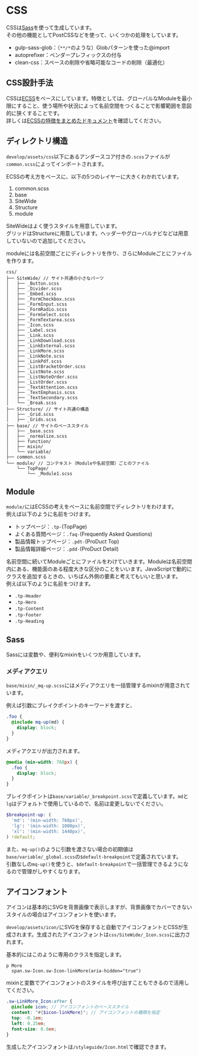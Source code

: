 # CSS
CSSは[Sass](http://sass-lang.com/)を使って生成しています。  
その他の機能としてPostCSSなどを使って、いくつかの処理をしています。

- gulp-sass-glob：（`**/*`のような）Globパターンを使った@import
- autoprefixer：ベンダープレフィックスの付与
- clean-css：スペースの削除や省略可能なコードの削除（最適化）

## CSS設計手法
CSSは[ECSS](http://ecss.io/)をベースにしています。特徴としては、グローバルなModuleを最小限にすること、使う場所や状況によって名前空間をつくることで影響範囲を意図的に狭くすることです。  
詳しくは[ECSSの特徴をまとめたドキュメント](https://github.com/manabuyasuda/styleguide/blob/master/how-to-ecss.md)を確認してください。

## ディレクトリ構造
`develop/assets/css`以下にあるアンダースコア付きの`.scss`ファイルが`common.scss`によってインポートされます。

ECSSの考え方をベースに、以下の5つのレイヤーに大きくわかれています。

1. common.scss
2. base
3. SiteWide
4. Structure
5. module

SiteWideはよく使うスタイルを用意しています。  
グリッドはStructureに用意しています。ヘッダーやグローバルナビなどは用意していないので追加してください。

moduleには名前空間ごとにディレクトリを作り、さらにModuleごとにファイルを作ります。

```
css/
├── SiteWide/ // サイト共通の小さなパーツ
│   ├── _Button.scss
│   ├── _Divider.scss
│   ├── _Embed.scss
│   ├── _FormCheckbox.scss
│   ├── _FormInput.scss
│   ├── _FormRadio.scss
│   ├── _FormSelect.scss
│   ├── _FormTextarea.scss
│   ├── _Icon.scss
│   ├── _Label.scss
│   ├── _Link.scss
│   ├── _LinkDownload.scss
│   ├── _LinkExternal.scss
│   ├── _LinkMore.scss
│   ├── _LinkNote.scss
│   ├── _LinkPdf.scss
│   ├── _ListBracketOrder.scss
│   ├── _ListNote.scss
│   ├── _ListNoteOrder.scss
│   ├── _ListOrder.scss
│   ├── _TextAttention.scss
│   ├── _TextEmphasis.scss
│   ├── _TextSecondary.scss
│   └── _Break.scss
├── Structure/ // サイト共通の構造
│   ├── _Grid.scss
│   ├── _Grids.scss
├── base/ // サイトのベーススタイル
│   ├── _base.scss
│   ├── _normalize.scss
│   ├── function/
│   ├── mixin/
│   └── variable/
├── common.scss
└── module/ // コンテキスト（Moduleや名前空間）ごとのファイル
    └── TopPage/
        └── _Module1.scss
```

## Module
`module/`にはECSSの考えをベースに名前空間でディレクトリをわけます。  
例えば以下のように名前をつけます。

- トップページ：`.tp-`(TopPage)
- よくある質問ページ：`.faq-`(Frequently Asked Questions)
- 製品情報トップページ：`.pdt-`(ProDuct Top)
- 製品情報詳細ページ：`.pdd-`(ProDuct Detail)

名前空間に続いてModuleごとにファイルをわけていきます。Moduleは名前空間内にある、機能面のある程度大きな区分のことをいいます。JavaScriptで動的にクラスを追加するときの、いちばん外側の要素と考えてもいいと思います。  
例えば以下のように名前をつけます。

- `.tp-Header`
- `.tp-Hero`
- `.tp-Content`
- `.tp-Footer`
- `.tp-Heading`

## Sass
Sassには変数や、便利なmixinをいくつか用意しています。

### メディアクエリ
`base/mixin/_mq-up.scss`にはメディアクエリを一括管理するmixinが用意されています。

例えば引数にブレイクポイントのキーワードを渡すと、

```scss
.foo {
  @include mq-up(md) {
    display: block;
  }
}
```

メディアクエリが出力されます。

```scss
@media (min-width: 768px) {
  .foo {
    display: block;
  }
}
```

ブレイクポイントは`base/variable/_breakpoint.scss`で定義しています。`md`と`lg`はデフォルトで使用しているので、名前は変更しないでください。

```scss
$breakpoint-up: (
  'md': '(min-width: 768px)',
  'lg': '(min-width: 1080px)',
  'xl': '(min-width: 1440px)',
) !default;
```

また、`mq-up()`のように引数を渡さない場合の初期値は`base/variable/_global.scss`の`$default-breakpoint`で定義されています。  
引数なしの`mq-up()`を使うと、`$default-breakpoint`で一括管理できるようになるので管理がしやすくなります。

## アイコンフォント
アイコンは基本的にSVGを背景画像で表示しますが、背景画像でカバーできないスタイルの場合はアイコンフォントを使います。

`develop/assets/icon/`にSVGを保存すると自動でアイコンフォントとCSSが生成されます。生成されたアイコンフォントは`css/SiteWide/_Icon.scss`に出力されます。

基本的にはこのように専用のクラスを指定します。

```jade
p More
  span.sw-Icon.sw-Icon-linkMore(aria-hidden="true")
```

mixinと変数でアイコンフォントのスタイルを呼び出すこともできるので活用してください。

```scss
.sw-LinkMore_Icon:after {
  @include icon; // アイコンフォントのベーススタイル
  content: "#{$icon-linkMore}"; // アイコンフォントの種類を指定
  top: -0.1em;
  left: 0.25em;
  font-size: 0.8em;
}
```

生成したアイコンフォントは`/styleguide/Icon.html`で確認できます。
